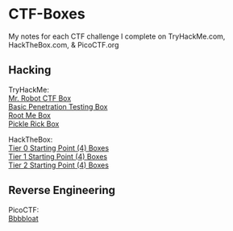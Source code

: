 # CTF-Boxes
My notes for each CTF challenge I complete on TryHackMe.com, HackTheBox.com, & PicoCTF.org

## Hacking

TryHackMe:<br>
[Mr. Robot CTF Box](./TryHackMe/MrRobotCTFBox/MrRobotCTFBox.md)<br>
[Basic Penetration Testing Box](./TryHackMe/BasicPenetrationTestingBox/BasicPenetrationTestingBox.md)<br>
[Root Me Box](./TryHackMe/RootMeBox/RootMeBox.md)<br>
[Pickle Rick Box](./TryHackMe/PickleRickBox/PickleRickBox.md)<br>


HackTheBox:<br>
[Tier 0 Starting Point (4) Boxes](./HackTheBox/StartingPointBoxes/Tier_0/StartingPointBoxes_Tier_0.md)<br>
[Tier 1 Starting Point (4) Boxes](./HackTheBox/StartingPointBoxes/Tier_1/StartingPointBoxes_Tier_1.md)<br>
[Tier 2 Starting Point (4) Boxes](./HackTheBox/StartingPointBoxes/Tier_2/StartingPointBoxes_Tier_2.md)<br>


## Reverse Engineering

PicoCTF:<br>
[Bbbbloat](./PicoCTF/ReverseEngineering/Bbbbloat/Bbbbloat.md)<br>
